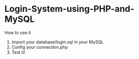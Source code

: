 # Login-System-using-PHP-and-MySQL

How to use it

1. Import your database/login.sql in your MySQL
2. Config your connection.php
3. Test it!
